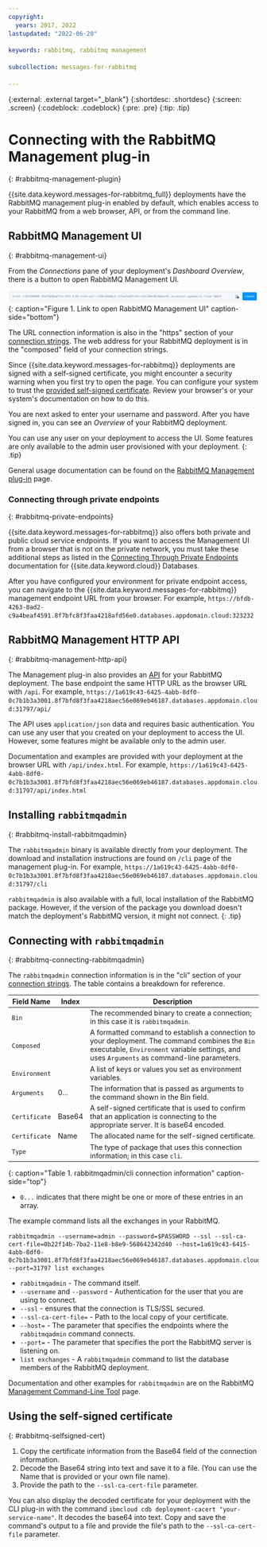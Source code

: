 ```yaml
---
copyright:
  years: 2017, 2022
lastupdated: "2022-06-20"

keywords: rabbitmq, rabbitmq management

subcollection: messages-for-rabbitmq

---
```


{:external: .external target="_blank"}
{:shortdesc: .shortdesc}
{:screen: .screen}
{:codeblock: .codeblock}
{:pre: .pre}
{:tip: .tip}


# Connecting with the RabbitMQ Management plug-in
{: #rabbitmq-management-plugin}

{{site.data.keyword.messages-for-rabbitmq_full}} deployments have the RabbitMQ management plug-in enabled by default, which enables access to your RabbitMQ from a web browser, API, or from the command line. 

## RabbitMQ Management UI
{: #rabbitmq-management-ui}

From the _Connections_ pane of your deployment's _Dashboard Overview_, there is a button to open RabbitMQ Management UI.

![Link to open RabbitMQ Management UI](images/management_ui_launch_button.png){: caption="Figure 1. Link to open RabbitMQ Management UI" caption-side="bottom"}

The URL connection information is also in the "https" section of your [connection strings](/docs/messages-for-rabbitmq?topic=messages-for-rabbitmq-connection-strings). The web address for your RabbitMQ deployment is in the "composed" field of your connection strings.

Since {{site.data.keyword.messages-for-rabbitmq}} deployments are signed with a self-signed certificate, you might encounter a security warning when you first try to open the page. You can configure your system to trust the [provided self-signed certificate](/docs/messages-for-rabbitmq?topic=messages-for-rabbitmq-external-app#tls-and-self-signed-certificate-support). Review your browser's or your system's documentation on how to do this.

You are next asked to enter your username and password. After you have signed in, you can see an _Overview_ of your RabbitMQ deployment. 

You can use any user on your deployment to access the UI. Some features are only available to the admin user provisioned with your deployment.
{: .tip} 

General usage documentation can be found on the [RabbitMQ Management plug-in](https://www.rabbitmq.com/management.html) page.

### Connecting through private endpoints
{: #rabbitmq-private-endpoints}

{{site.data.keyword.messages-for-rabbitmq}} also offers both private and public cloud service endpoints. If you want to access the Management UI from a browser that is not on the private network, you must take these additional steps as listed in the [Connecting Through Private Endpoints](/docs/messages-for-rabbitmq?topic=cloud-databases-service-endpoints#private-endpoint-connections) documentation for {{site.data.keyword.cloud}} Databases.

After you have configured your environment for private endpoint access, you can navigate to the {{site.data.keyword.messages-for-rabbitmq}} management endpoint URL from your browser. For example, `https://bfdb-4263-8ad2-c9a4beaf4591.8f7bfc8f3faa4218afd56e0.databases.appdomain.cloud:323232`

## RabbitMQ Management HTTP API
{: #rabbitmq-management-http-api}

The Management plug-in also provides an [API](https://www.rabbitmq.com/management.html#http-api) for your RabbitMQ deployment. The base endpoint the same HTTP URL as the browser URL with `/api`. For example,
`https://1a619c43-6425-4abb-8df0-0c7b1b3a3001.8f7bfd8f3faa4218aec56e069eb46187.databases.appdomain.cloud:31797/api/`

The API uses `application/json` data and requires basic authentication. You can use any user that you created on your deployment to access the UI. However, some features might be available only to the admin user.

Documentation and examples are provided with your deployment at the browser URL with `/api/index.html`. For example,
`https://1a619c43-6425-4abb-8df0-0c7b1b3a3001.8f7bfd8f3faa4218aec56e069eb46187.databases.appdomain.cloud:31797/api/index.html`

## Installing `rabbitmqadmin`
{: #rabbitmq-install-rabbitmqadmin}

The `rabbitmqadmin` binary is available directly from your deployment. The download and installation instructions are found on `/cli` page of the management plug-in. For example,
`https://1a619c43-6425-4abb-8df0-0c7b1b3a3001.8f7bfd8f3faa4218aec56e069eb46187.databases.appdomain.cloud:31797/cli`

`rabbitmqadmin` is also available with a full, local installation of the RabbitMQ package. However, if the version of the package you download doesn't match the deployment's RabbitMQ version, it might not connect.
{: .tip}

## Connecting with `rabbitmqadmin`
{: #rabbitmq-connecting-rabbitmqadmin}

The `rabbitmqadmin` connection information is in the "cli" section of your [connection strings](/docs/messages-for-rabbitmq?topic=messages-for-rabbitmq-connection-strings). The table contains a breakdown for reference.

Field Name|Index|Description
----------|-----|-----------
`Bin`||The recommended binary to create a connection; in this case it is `rabbitmqadmin`.
`Composed`||A formatted command to establish a connection to your deployment. The command combines the `Bin` executable, `Environment` variable settings, and uses `Arguments` as command-line parameters.
`Environment`||A list of keys or values you set as environment variables.
`Arguments`|0...|The information that is passed as arguments to the command shown in the Bin field.
`Certificate`|Base64|A self-signed certificate that is used to confirm that an application is connecting to the appropriate server. It is base64 encoded.
`Certificate`|Name|The allocated name for the self-signed certificate.
`Type`||The type of package that uses this connection information; in this case `cli`. 
{: caption="Table 1. rabbitmqadmin/cli connection information" caption-side="top"}

* `0...` indicates that there might be one or more of these entries in an array.

The example command lists all the exchanges in your RabbitMQ.

```shell
rabbitmqadmin --username=admin --password=$PASSWORD --ssl --ssl-ca-cert-file=0b22f14b-7ba2-11e8-b8e9-568642342d40 --host=1a619c43-6415-4abb-8df0-0c7b1b3a3001.8f7bfd8f3faa4218aec56e069eb46187.databases.appdomain.cloud --port=31797 list exchanges
```

* `rabbitmqadmin` - The command itself.
* `--username` and `--password` - Authentication for the user that you are using to connect.
* `--ssl` - ensures that the connection is TLS/SSL secured.
* `--ssl-ca-cert-file=` - Path to the local copy of your certificate.
* `--host=` - The parameter that specifies the endpoints where the `rabbitmqadmin` command connects.
* `--port=` - The parameter that specifies the port the RabbitMQ server is listening on. 
* `list exchanges` - A `rabbitmqadmin` command to list the database members of the RabbitMQ deployment. 

Documentation and other examples for `rabbitmqadmin` are on the RabbitMQ [Management Command-Line Tool](https://www.rabbitmq.com/management-cli.html) page.

## Using the self-signed certificate
{: #rabbitmq-selfsigned-cert}

1. Copy the certificate information from the Base64 field of the connection information. 
2. Decode the Base64 string into text and save it to a file. (You can use the Name that is provided or your own file name).
3. Provide the path to the `--ssl-ca-cert-file` parameter.

You can also display the decoded certificate for your deployment with the CLI plug-in with the command `ibmcloud cdb deployment-cacert "your-service-name"`. It decodes the base64 into text. Copy and save the command's output to a file and provide the file's path to the `--ssl-ca-cert-file` parameter.